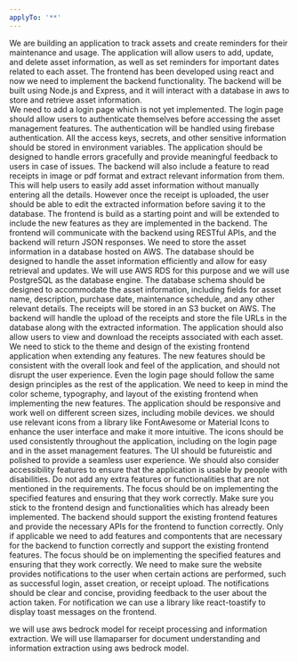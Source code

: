 ```yaml
---
applyTo: '**'
---
```

We are building an application to track assets and create reminders for their maintenance and usage. The application will allow users to add, update, and delete asset information, as well as set reminders for important dates related to each asset.
The frontend has been developed using react and now we need to implement the backend functionality. The backend will be built using Node.js and Express, and it will interact with a database in aws to store and retrieve asset information.  
We need to add a login page which is not yet implemented. The login page should allow users to authenticate themselves before accessing the asset management features. The authentication will be handled using firebase authentication.
All the access keys, secrets, and other sensitive information should be stored in environment variables. The application should be designed to handle errors gracefully and provide meaningful feedback to users in case of issues.
The backend will also include a feature to read receipts in image or pdf format and extract relevant information from them. This will help users to easily add asset information without manually entering all the details. However once the receipt is uploaded, the user should be able to edit the extracted information before saving it to the database.
The frontend is build as a starting point and will be extended to include the new features as they are implemented in the backend. The frontend will communicate with the backend using RESTful APIs, and the backend will return JSON responses.
We need to store the asset information in a database hosted on AWS. The database should be designed to handle the asset information efficiently and allow for easy retrieval and updates. We will use AWS RDS for this purpose and we will use PostgreSQL as the database engine. The database schema should be designed to accommodate the asset information, including fields for asset name, description, purchase date, maintenance schedule, and any other relevant details.
The receipts will be stored in an S3 bucket on AWS. The backend will handle the upload of the receipts and store the file URLs in the database along with the extracted information. The application should also allow users to view and download the receipts associated with each asset.
We need to stick to the theme and design of the existing frontend application when extending any features. The new features should be consistent with the overall look and feel of the application, and should not disrupt the user experience. Even the login page should follow the same design principles as the rest of the application.
We need to keep in mind the color scheme, typography, and layout of the existing frontend when implementing the new features. The application should be responsive and work well on different screen sizes, including mobile devices.
we should use relevant icons from a library like FontAwesome or Material Icons to enhance the user interface and make it more intuitive. The icons should be used consistently throughout the application, including on the login page and in the asset management features.
The UI should be futureistic and polished to provide a seamless user experience. We should also consider accessibility features to ensure that the application is usable by people with disabilities.
Do not add any extra features or functionalities that are not mentioned in the requirements. The focus should be on implementing the specified features and ensuring that they work correctly.
Make sure you stick to the frontend design and functionalities which has already been implemented. The backend should support the existing frontend features and provide the necessary APIs for the frontend to function correctly.
Only if applicable we need to add features and compontents that are necessary for the backend to function correctly and support the existing frontend features. The focus should be on implementing the specified features and ensuring that they work correctly.
We need to make sure the website provides notifications to the user when certain actions are performed, such as successful login, asset creation, or receipt upload. The notifications should be clear and concise, providing feedback to the user about the action taken. For notification we can use a library like react-toastify to display toast messages on the frontend.

we will use aws bedrock model for receipt processing and information extraction.
We will use llamaparser for document understanding and information extraction using aws bedrock model.
